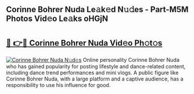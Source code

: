 ## Corinne Bohrer Nuda Le𝚊k𝚎d N𝚞𝚍es - Part-M5M Photos Vid𝚎o Le𝚊ks oHGjN

# <h2><a href="http://fbf5qr5.evod.top/?m=Corinne+Bohrer+Nuda">🔗 👉🔴 Corinne Bohrer Nuda Vid𝚎o Ph𝚘t𝚘s</a></h2>

[![Corinne Bohrer Nuda N𝚞d𝚎s](https://i.imgur.com/8V9OHl7.gif)](http://fbf5qr5.evod.top/?m=Corinne+Bohrer+Nuda)
Online personality Corinne Bohrer Nuda who has gained popularity for posting lifestyle and dance-related content, including dance trend performances and mini vlogs. A public figure like Corinne Bohrer Nuda, with a large platform and a captive audience, has a responsibility to use his influence for good. 
